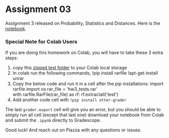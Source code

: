 # Assignment 03

Assignment 3 released on Probability, Statistics and Distances.
Here is the [notebook](./assignment3.ipynb).

### Special Note for Colab Users

If you are doing this homework on Colab, you will have to take these 3 extra steps:

1. copy this [zipped test folder](./hw3_tests.rar)
   to your Colab local storage
2. In colab run the following commands,
   !pip install rarfile
   !apt-get install unrar
3. Copy the below code and run it in a cell after the pip installations:
   import rarfile
   import os
   rar_file = 'hw3_tests.rar'  
   with rarfile.RarFile(rar_file) as rf:
   rf.extractall('test') 
5. Add another code cell with `!pip install otter-grader`

The last `grader.export` cell will give you an error, but you should be able to
simply run all cell (except that last one) download your notebook from Colab
and submit the `.ipynb` directly to Gradescope.

Good luck! And reach out on Piazza with any questions or issues.
